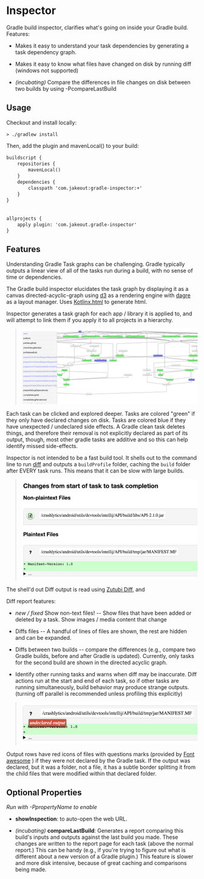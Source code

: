 # Inspector

Gradle build inspector, clarifies what's going on inside your Gradle build. Features:

 - Makes it easy to understand your task dependencies by generating a task dependency graph.

 - Makes it easy to know what files have changed on disk by running diff (windows not supported)

 - *(incubating)* Compare the differences in file changes on disk between two builds by using -PcompareLastBuild

## Usage

Checkout and install locally:

    > ./gradlew install

Then, add the plugin and mavenLocal() to your build:

    buildscript {
        repositories {
            mavenLocal()
        }
        dependencies {
            classpath 'com.jakeout:gradle-inspector:+'
        }
    }


    allprojects {
        apply plugin: 'com.jakeout.gradle-inspector'
    }

## Features

Understanding Gradle Task graphs can be challenging. Gradle typically outputs a linear view of all of the tasks run during a build, with no sense of time or dependencies.

The Gradle build inspector elucidates the task graph by displaying it as a canvas directed-acyclic-graph using [d3](http://d3js.org/) as a rendering engine with [dagre](https://github.com/cpettitt/dagre-d3) as a layout manager.  Uses [Kotlinx.html](https://github.com/kotlinx/kotlinx.html) to generate html.

Inspector generates a task graph for each app / library it is applied to, and will attempt to link them if you apply it to all projects in a hierarchy.

> ![Dependency Graph](docs/dependency-graph.png)

Each task can be clicked and explored deeper. Tasks are colored "green" if they only have declared changes on disk. Tasks are colored blue if they have unexpected / undeclared side effects. A Gradle clean task deletes things, and therefore their removal is not explicitly declared as part of its output, though, most other gradle tasks are additive and so this can help identify missed side-effects.

Inspector is not intended to be a fast build tool. It shells out to the command line to run [diff](http://unixhelp.ed.ac.uk/CGI/man-cgi?diff) and outputs a `buildProfile` folder, caching the `build` folder after EVERY task runs. This means that it can be slow with large builds.

> ![Diff Report](docs/diff-report.png)

The shell'd out Diff output is read using [Zutubi Diff](https://github.com/Zutubi/com.zutubi.diff), and 

Diff report features:

 - *new / fixed* Show non-text files! -- Show files that have been added or deleted by a task. Show images / media content that change

 - Diffs files -- A handful of lines of files are shown, the rest are hidden and can be expanded.

 - Diffs between two builds -- compare the differences (e.g., compare two Gradle builds, before and after Gradle is updated). Currently, only tasks for the second build are shown in the directed acyclic graph.

 - Identify other running tasks and warns when diff may be inaccurate. Diff actions run at the start and end of each task, so if other tasks are running simultaneously, build behavior may produce strange outputs. (turning off parallel is recommended unless profiling this explicitly)

> ![Output Row](docs/output-row.png)

Output rows have red icons of files with questions marks (provided by [Font awesome](https://github.com/FortAwesome/Font-Awesome) ) if they were not declared by the Gradle task. If the output was declared, but it was a folder, not a file, it has a subtle border splitting it from the child files that were modified within that declared folder.

## Optional Properties

*Run with -PpropertyName to enable*

 - __showInspection__: to auto-open the web URL.

- *(incubating)* __compareLastBuild__: Generates a report comparing this build's inputs and outputs against the last
build you made. These changes are written to the report page for each task (above the normal report.) This can be handy (e.g., if you're trying to figure out what is different about a new version of a Gradle plugin.) This feature is slower and more disk intensive, because of great caching and comparisons being made.